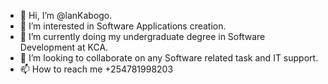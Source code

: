 - 👋 Hi, I’m @lanKabogo.
- 👀 I’m interested in Software Applications creation.
- 🌱 I’m currently doing my undergraduate degree in Software Development at KCA.
- 💞️ I’m looking to collaborate on any Software related task and IT support.
- 📫 How to reach me +254781998203

<!---
lanK5/lanK5 is a ✨ special ✨ repository because its `README.md` (this file) appears on your GitHub profile.
You can click the Preview link to take a look at your changes.
--->
